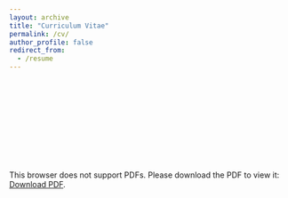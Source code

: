 ```yaml
---
layout: archive
title: "Curriculum Vitae"
permalink: /cv/
author_profile: false
redirect_from:
  - /resume
---
```


<object data="https://lijingwang.github.io/files/Lijing_CV_Jun28_2024.pdf" type="application/pdf" width="750px" height="750px">
    <embed src="https://lijingwang.github.io/files/Lijing_CV_Jun28_2024.pdf" type="application/pdf">
        <p>This browser does not support PDFs. Please download the PDF to view it: <a href="https://lijingwang.github.io/files/Lijing_CV_Jun28_2024.pdf">Download PDF</a>.</p>
    </embed>
</object>

